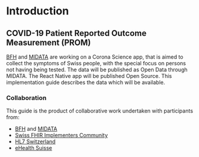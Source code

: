 # Introduction

## COVID-19 Patient Reported Outcome Measurement (PROM)

[BFH](https://www.i4mi.bfh.ch) and [MIDATA](https://www.midata.coop/en/home/) are working on a Corona Science app, that is aimed to collect the symptoms of Swiss people, with the special focus on persons not having being tested. The data will be published as Open Data through MIDATA. The React Native app will be published Open Source. This implementation guide describes the data which will be available.

### Collaboration
This guide is the product of collaborative work undertaken with participants from:

* [BFH](https://www.i4mi.bfh.ch) and [MIDATA](https://www.midata.coop/en/home/)
* [Swiss FHIR Implementers Community](https://www.fhir.ch)
* [HL7 Switzerland](https://www.hl7.ch)
* [eHealth Suisse](https://www.e-health-suisse.ch/startseite.html)